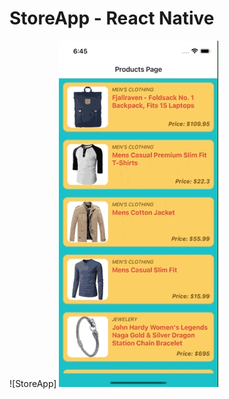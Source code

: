 # StoreApp - React Native

![StoreApp] <img src="https://github.com/EmreSamurlu/StoreApp-ReactNative/blob/master/ss/StoreApp.gif">

